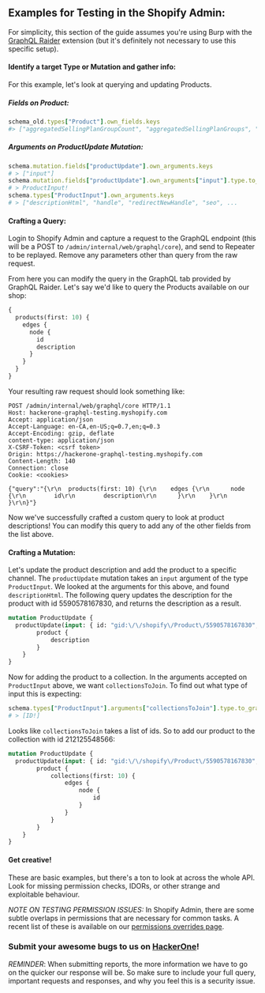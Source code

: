 ## Examples for Testing in the Shopify Admin:
For simplicity, this section of the guide assumes you're using Burp with the [GraphQL Raider](https://portswigger.net/bappstore/4841f0d78a554ca381c65b26d48207e6) extension (but it's definitely not necessary to use this specific setup).

#### Identify a target Type or Mutation and gather info:
For this example, let's look at querying and updating Products.

##### Fields on Product:
```ruby
schema_old.types["Product"].own_fields.keys
#> ["aggregatedSellingPlanGroupCount", "aggregatedSellingPlanGroups", "availablePublicationCount", "bodyHtml", ...
```
##### Arguments on ProductUpdate Mutation:
```ruby
schema.mutation.fields["productUpdate"].own_arguments.keys
# > ["input"]
schema.mutation.fields["productUpdate"].own_arguments["input"].type.to_graphql
# > ProductInput!
schema.types["ProductInput"].own_arguments.keys
# > ["descriptionHtml", "handle", "redirectNewHandle", "seo", ...
```

#### Crafting a Query:
Login to Shopify Admin and capture a request to the GraphQL endpoint (this will be a POST to `/admin/internal/web/graphql/core`), and send to Repeater to be replayed. Remove any parameters other than query from the raw request.

From here you can modify the query in the GraphQL tab provided by GraphQL Raider. Let's say we'd like to query the Products available on our shop:

```graphql
{
  products(first: 10) {
    edges {
      node {
        id
        description
      }
    }
  }
}
```

Your resulting raw request should look something like:
```http
POST /admin/internal/web/graphql/core HTTP/1.1
Host: hackerone-graphql-testing.myshopify.com
Accept: application/json
Accept-Language: en-CA,en-US;q=0.7,en;q=0.3
Accept-Encoding: gzip, deflate
content-type: application/json
X-CSRF-Token: <csrf token>
Origin: https://hackerone-graphql-testing.myshopify.com
Content-Length: 140
Connection: close
Cookie: <cookies>

{"query":"{\r\n  products(first: 10) {\r\n    edges {\r\n      node {\r\n        id\r\n        description\r\n      }\r\n    }\r\n  }\r\n}"}
```

Now we've successfully crafted a custom query to look at product descriptions! You can modify this query to add any of the other fields from the list above.

#### Crafting a Mutation:
Let's update the product description and add the product to a specific channel. The `productUpdate` mutation takes an `input` argument of the type `ProductInput`. We looked at the arguments for this above, and found `descriptionHtml`. The following query updates the description for the product with id 5590578167830, and returns the description as a result.

```graphql
mutation ProductUpdate {
  productUpdate(input: { id: "gid:\/\/shopify\/Product\/5590578167830", descriptionHtml: "Shiny new description"}) {
		product {
			description
		}
	}
}
```

Now for adding the product to a collection. In the arguments accepted on `ProductInput` above, we want `collectionsToJoin`. To find out what type of input this is expecting:
```ruby
schema.types["ProductInput"].arguments["collectionsToJoin"].type.to_graphql
# > [ID!]
```
Looks like `collectionsToJoin` takes a list of ids. So to add our product to the collection with id 212125548566:

```graphql
mutation ProductUpdate {
  productUpdate(input: { id: "gid:\/\/shopify\/Product\/5590578167830", collectionsToJoin: ["gid:\/\/shopify\/Collection\/212125548566"]}) {
		product {
			collections(first: 10) {
				edges {
					node {
						id
					}
				}
			}
		}
	}
}
```

#### Get creative!
These are basic examples, but there's a ton to look at across the whole API. Look for missing permission checks, IDORs, or other strange and exploitable behaviour.

*NOTE ON TESTING PERMISSION ISSUES:* In Shopify Admin, there are some subtle overlaps in permissions that are necessary for common tasks. A recent list of these is available on our [permissions overrides page](permission_overrides.md).

### Submit your awesome bugs to us on [HackerOne](https://hackerone.com/shopify)!

*REMINDER*: When submitting reports, the more information we have to go on the quicker our response will be. So make sure to include your full query, important requests and responses, and why you feel this is a security issue.
